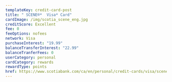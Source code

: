 ```yaml
---
templateKey: credit-card-post
title: " SCENE®*  Visa* Card"
cardImage: /img/scotia_scene_eng.jpg
creditScore: Excellent
fee: 0
feeOptions: nofees
network: Visa
purchaseInterest: "19.99"
balanceTransferInterest: "22.99"
balanceTranferFees: 0
userCategory: personal
cardCategory: rewards
rewardType: points
href: https://www.scotiabank.com/ca/en/personal/credit-cards/visa/scene-card.html?cid=a-27077b-23282c-&dclid=CKi8yMLh5-8CFcKSwAodoJIHng
---
```

